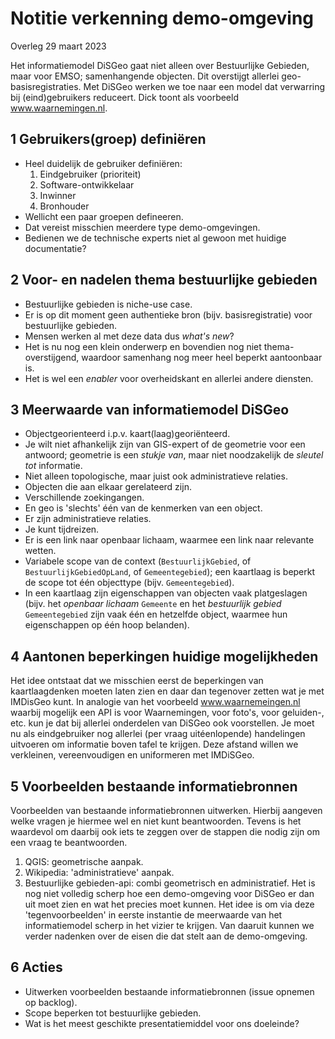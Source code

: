 # Notitie verkenning demo-omgeving
Overleg 29 maart 2023

Het informatiemodel DiSGeo gaat niet alleen over Bestuurlijke Gebieden, maar voor EMSO; samenhangende objecten. Dit overstijgt allerlei geo-basisregistraties. Met DiSGeo werken we toe naar een model dat verwarring bij (eind)gebruikers reduceert. Dick toont als voorbeeld www.waarnemingen.nl.

## 1 Gebruikers(groep) definiëren
 - Heel duidelijk de gebruiker definiëren:
    1. Eindgebruiker (prioriteit)
    1. Software-ontwikkelaar
    1. Inwinner
    1. Bronhouder
 - Wellicht een paar groepen defineeren.
 - Dat vereist misschien meerdere type demo-omgevingen.
 - Bedienen we de technische experts niet al gewoon met huidige documentatie? 

## 2 Voor- en nadelen thema bestuurlijke gebieden
 - Bestuurlijke gebieden is niche-use case.
 - Er is op dit moment geen authentieke bron (bijv. basisregistratie) voor bestuurlijke gebieden.
 - Mensen werken al met deze data dus _what's new_?
 - Het is nu nog een klein onderwerp en bovendien nog niet thema-overstijgend, waardoor samenhang nog meer heel beperkt aantoonbaar is.
 - Het is wel een _enabler_ voor overheidskant en allerlei andere diensten.

## 3 Meerwaarde van informatiemodel DiSGeo
 - Objectgeorienteerd i.p.v. kaart(laag)georiënteerd.
 - Je wilt niet afhankelijk zijn van GIS-expert of de geometrie voor een antwoord; geometrie is een _stukje van_, maar niet noodzakelijk de _sleutel tot_ informatie.
 - Niet alleen topologische, maar juist ook administratieve relaties.
 - Objecten die aan elkaar gerelateerd zijn.
 - Verschillende zoekingangen.
 - En geo is 'slechts' één van de kenmerken van een object.
 - Er zijn administratieve relaties.
 - Je kunt tijdreizen.
 - Er is een link naar openbaar lichaam, waarmee een link naar relevante wetten.
 - Variabele scope van de context (`BestuurlijkGebied`, of `BestuurlijkGebiedOpLand`, of `Gemeentegebied`); een kaartlaag is beperkt de scope tot één objecttype (bijv. `Gemeentegebied`).
 - In een kaartlaag zijn eigenschappen van objecten vaak platgeslagen (bijv. het _openbaar lichaam_ `Gemeente` en het _bestuurlijk gebied_ `Gemeentegebied` zijn vaak één en hetzelfde object, waarmee hun eigenschappen op één hoop belanden). 

## 4 Aantonen beperkingen huidige mogelijkheden
Het idee ontstaat dat we misschien eerst de beperkingen van kaartlaagdenken moeten laten zien en daar dan tegenover zetten wat je met IMDisGeo kunt. In analogie van het voorbeeld www.waarnemeingen.nl waarbij mogelijk een API is voor Waarnemingen, voor foto's, voor geluiden-, etc. kun je dat bij allerlei onderdelen van DiSGeo ook voorstellen. Je moet nu als eindgebruiker nog allerlei (per vraag uitéenlopende) handelingen uitvoeren om informatie boven tafel te krijgen. Deze afstand willen we verkleinen, vereenvoudigen en uniformeren met IMDiSGeo.

## 5 Voorbeelden bestaande informatiebronnen
Voorbeelden van bestaande informatiebronnen uitwerken. Hierbij aangeven welke vragen je hiermee wel en niet kunt beantwoorden. Tevens is het waardevol om daarbij ook iets te zeggen over de stappen die nodig zijn om een vraag te beantwoorden.
 1. QGIS: geometrische aanpak.
 1. Wikipedia: 'administratieve' aanpak. 
 1. Bestuurlijke gebieden-api: combi geometrisch en administratief.
Het is nog niet volledig scherp hoe een demo-omgeving voor DiSGeo er dan uit moet zien en wat het precies moet kunnen. Het idee is om via deze 'tegenvoorbeelden' in eerste instantie de meerwaarde van het informatiemodel scherp in het vizier te krijgen. Van daaruit kunnen we verder nadenken over de eisen die dat stelt aan de demo-omgeving.

## 6 Acties
 - Uitwerken voorbeelden bestaande informatiebronnen (issue opnemen op backlog).
 - Scope beperken tot bestuurlijke gebieden.
 - Wat is het meest geschikte presentatiemiddel voor ons doeleinde?